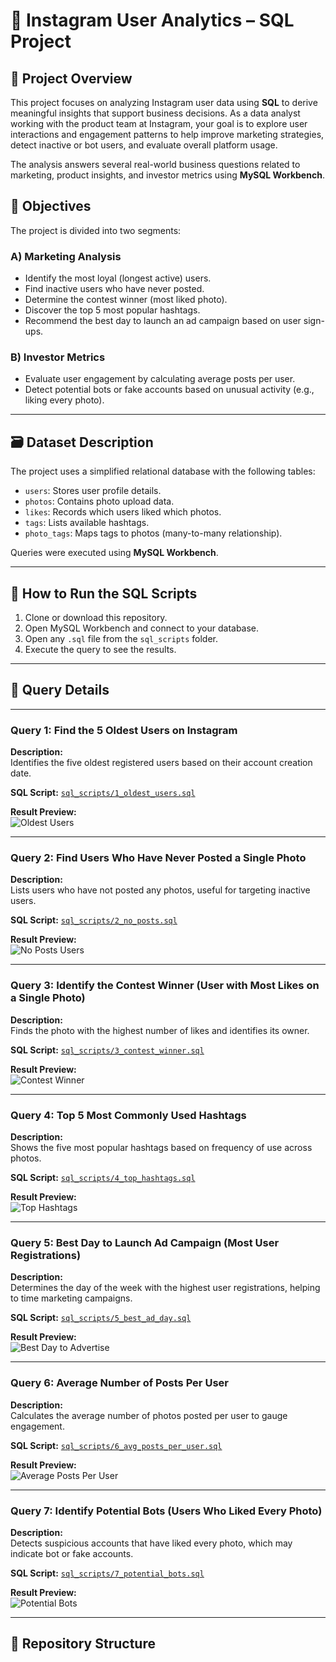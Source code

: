 # 📘 Instagram User Analytics – SQL Project

## 📍 Project Overview

This project focuses on analyzing Instagram user data using **SQL** to derive meaningful insights that support business decisions. As a data analyst working with the product team at Instagram, your goal is to explore user interactions and engagement patterns to help improve marketing strategies, detect inactive or bot users, and evaluate overall platform usage.

The analysis answers several real-world business questions related to marketing, product insights, and investor metrics using **MySQL Workbench**.

## 🎯 Objectives

The project is divided into two segments:

### A) Marketing Analysis
- Identify the most loyal (longest active) users.
- Find inactive users who have never posted.
- Determine the contest winner (most liked photo).
- Discover the top 5 most popular hashtags.
- Recommend the best day to launch an ad campaign based on user sign-ups.

### B) Investor Metrics
- Evaluate user engagement by calculating average posts per user.
- Detect potential bots or fake accounts based on unusual activity (e.g., liking every photo).

---

## 🗃️ Dataset Description

The project uses a simplified relational database with the following tables:

- `users`: Stores user profile details.
- `photos`: Contains photo upload data.
- `likes`: Records which users liked which photos.
- `tags`: Lists available hashtags.
- `photo_tags`: Maps tags to photos (many-to-many relationship).

Queries were executed using **MySQL Workbench**.

---

## 🚀 How to Run the SQL Scripts

1. Clone or download this repository.
2. Open MySQL Workbench and connect to your database.
3. Open any `.sql` file from the `sql_scripts` folder.
4. Execute the query to see the results.

---

## 📌 Query Details

---

### Query 1: Find the 5 Oldest Users on Instagram

**Description:**  
Identifies the five oldest registered users based on their account creation date.

**SQL Script:** [`sql_scripts/1_oldest_users.sql`](sql_scripts/1_oldest_users.sql)

**Result Preview:**  
![Oldest Users](images/1_oldest_users.png)

---

### Query 2: Find Users Who Have Never Posted a Single Photo

**Description:**  
Lists users who have not posted any photos, useful for targeting inactive users.

**SQL Script:** [`sql_scripts/2_no_posts.sql`](sql_scripts/2_no_posts.sql)

**Result Preview:**  
![No Posts Users](images/2_no_posts.png)

---

### Query 3: Identify the Contest Winner (User with Most Likes on a Single Photo)

**Description:**  
Finds the photo with the highest number of likes and identifies its owner.

**SQL Script:** [`sql_scripts/3_contest_winner.sql`](sql_scripts/3_contest_winner.sql)

**Result Preview:**  
![Contest Winner](images/3_contest_winner.png)

---

### Query 4: Top 5 Most Commonly Used Hashtags

**Description:**  
Shows the five most popular hashtags based on frequency of use across photos.

**SQL Script:** [`sql_scripts/4_top_hashtags.sql`](sql_scripts/4_top_hashtags.sql)

**Result Preview:**  
![Top Hashtags](images/4_top_hashtags.png)

---

### Query 5: Best Day to Launch Ad Campaign (Most User Registrations)

**Description:**  
Determines the day of the week with the highest user registrations, helping to time marketing campaigns.

**SQL Script:** [`sql_scripts/5_best_ad_day.sql`](sql_scripts/5_best_ad_day.sql)

**Result Preview:**  
![Best Day to Advertise](images/5_best_ad_day.png)

---

### Query 6: Average Number of Posts Per User

**Description:**  
Calculates the average number of photos posted per user to gauge engagement.

**SQL Script:** [`sql_scripts/6_avg_posts_per_user.sql`](sql_scripts/6_avg_posts_per_user.sql)

**Result Preview:**  
![Average Posts Per User](images/6_avg_posts_per_user.png)

---

### Query 7: Identify Potential Bots (Users Who Liked Every Photo)

**Description:**  
Detects suspicious accounts that have liked every photo, which may indicate bot or fake accounts.

**SQL Script:** [`sql_scripts/7_potential_bots.sql`](sql_scripts/7_potential_bots.sql)

**Result Preview:**  
![Potential Bots](images/7_potential_bots.png)

---

## 📂 Repository Structure

